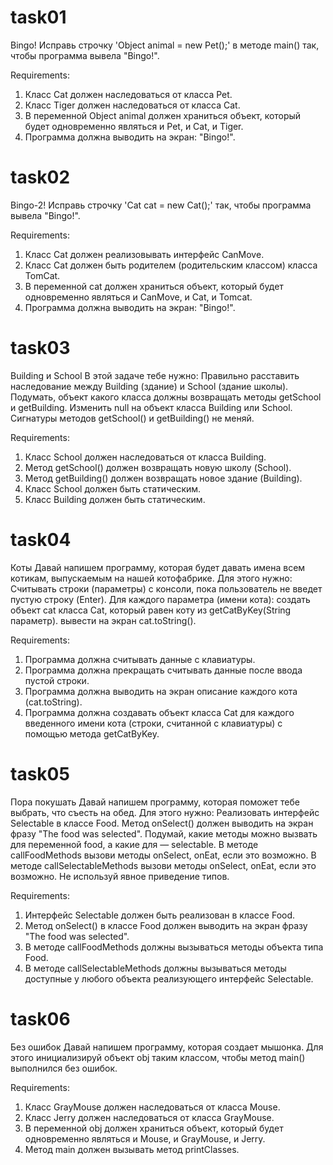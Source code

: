 # task01

Bingo!
Исправь строчку 'Object animal = new Pet();' в методе main() так, чтобы программа вывела "Bingo!".


Requirements:
1. Класс Cat должен наследоваться от класса Pet.
2. Класс Tiger должен наследоваться от класса Cat.
3. В переменной Object animal должен храниться объект, который будет одновременно являться и Pet, и Cat, и Tiger.
4. Программа должна выводить на экран: "Bingo!".

# task02

Bingo-2!
Исправь строчку 'Cat cat = new Cat();' так, чтобы программа вывела "Bingo!".


Requirements:
1. Класс Cat должен реализовывать интерфейс CanMove.
2. Класс Cat должен быть родителем (родительским классом) класса TomCat.
3. В переменной cat должен храниться объект, который будет одновременно являться и CanMove, и Cat, и Tomcat.
4. Программа должна выводить на экран: "Bingo!".

# task03

Building и School
В этой задаче тебе нужно:
Правильно расставить наследование между Building (здание) и School (здание школы).
Подумать, объект какого класса должны возвращать методы getSchool и getBuilding.
Изменить null на объект класса Building или School.
Сигнатуры методов getSchool() и getBuilding() не меняй.


Requirements:
1. Класс School должен наследоваться от класса Building.
2. Метод getSchool() должен возвращать новую школу (School).
3. Метод getBuilding() должен возвращать новое здание (Building).
4. Класс School должен быть статическим.
5. Класс Building должен быть статическим.

# task04

Коты
Давай напишем программу, которая будет давать имена всем котикам, выпускаемым на нашей котофабрике.
Для этого нужно:
Считывать строки (параметры) с консоли, пока пользователь не введет пустую строку (Enter).
Для каждого параметра (имени кота):
создать объект cat класса Cat, который равен коту из getCatByKey(String параметр).
вывести на экран cat.toString().

Requirements:
1. Программа должна считывать данные с клавиатуры.
2. Программа должна прекращать считывать данные после ввода пустой строки.
3. Программа должна выводить на экран описание каждого кота (cat.toString).
4. Программа должна создавать объект класса Cat для каждого введенного имени кота (строки, считанной с клавиатуры) c помощью метода getCatByKey.

# task05

Пора покушать
Давай напишем программу, которая поможет тебе выбрать, что съесть на обед.
Для этого нужно:
Реализовать интерфейс Selectable в классе Food.
Метод onSelect() должен выводить на экран фразу "The food was selected".
Подумай, какие методы можно вызвать для переменной food, а какие для — selectable.
В методе callFoodMethods вызови методы onSelect, onEat, если это возможно.
В методе callSelectableMethods вызови методы onSelect, onEat, если это возможно.
Не используй явное приведение типов.

Requirements:
1. Интерфейс Selectable должен быть реализован в классе Food.
2. Метод onSelect() в классе Food должен выводить на экран фразу "The food was selected".
3. В методе callFoodMethods должны вызываться методы объекта типа Food.
4. В методе callSelectableMethods должны вызываться методы доступные у любого объекта реализующего интерфейс Selectable.

# task06

Без ошибок
Давай напишем программу, которая создает мышонка.
Для этого инициализируй объект obj таким классом, чтобы метод main() выполнился без ошибок.


Requirements:
1. Класс GrayMouse должен наследоваться от класса Mouse.
2. Класс Jerry должен наследоваться от класса GrayMouse.
3. В переменной obj должен храниться объект, который будет одновременно являться и Mouse, и GrayMouse, и Jerry.
4. Метод main должен вызывать метод printClasses.
